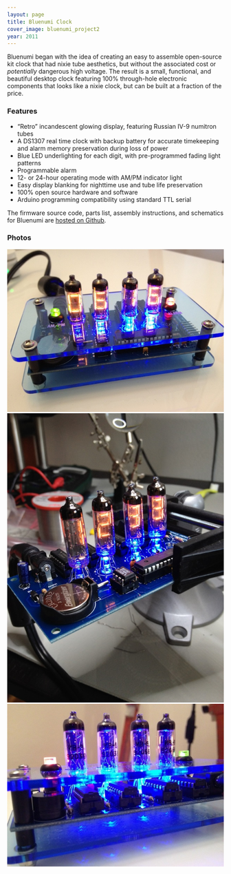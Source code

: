 ```yaml
---
layout: page
title: Bluenumi Clock
cover_image: bluenumi_project2
year: 2011
---
```


Bluenumi began with the idea of creating an easy to assemble open-source kit clock that had nixie tube aesthetics, but without the associated cost or *potentially* dangerous high voltage. The result is a small, functional, and beautiful desktop clock featuring 100% through-hole electronic components that looks like a nixie clock, but can be built at a fraction of the price.

### Features

* “Retro” incandescent glowing display, featuring Russian IV-9 numitron tubes
* A DS1307 real time clock with backup battery for accurate timekeeping and alarm memory preservation during loss of power
* Blue LED underlighting for each digit, with pre-programmed fading light patterns
* Programmable alarm
* 12- or 24-hour operating mode with AM/PM indicator light
* Easy display blanking for nighttime use and tube life preservation
* 100% open source hardware and software
* Arduino programming compatibility using standard TTL serial

The firmware source code, parts list, assembly instructions, and schematics for Bluenumi are [hosted on Github](http://github.com/svoisen/bluenumi).

### Photos

<img src="/assets/images/bluenumi_1.jpg" srcset="/assets/images/bluenumi_1@2x.jpg 2x" width="620" alt="Photo 1" class="framed" />

<img src="/assets/images/bluenumi_2.jpg" srcset="/assets/images/bluenumi_2@2x.jpg 2x" width="620" alt="Photo 2" class="framed" />

<img src="/assets/images/bluenumi_3.jpg" srcset="/assets/images/bluenumi_3@2x.jpg 2x" width="620" alt="Photo 3" class="framed" />
